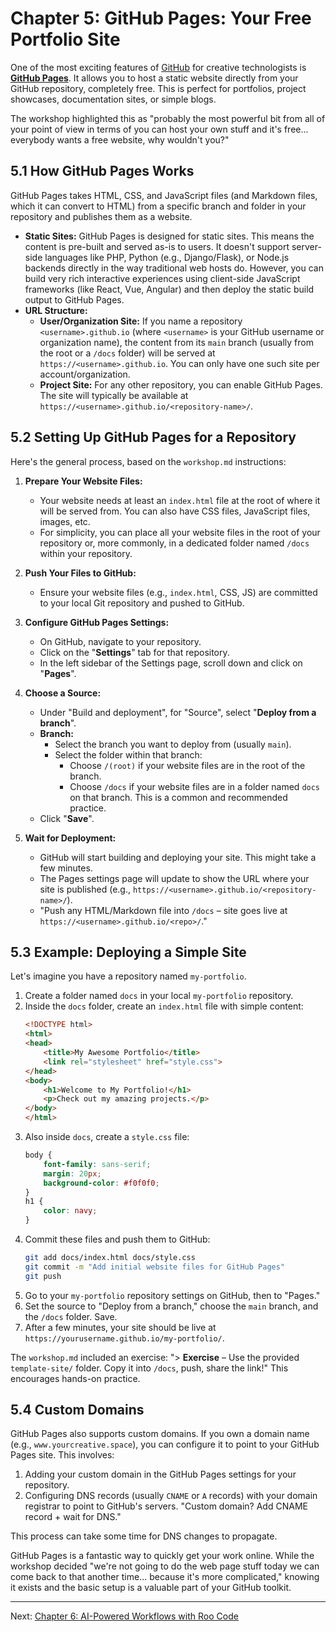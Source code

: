 # Chapter 5: GitHub Pages: Your Free Portfolio Site

One of the most exciting features of [GitHub](https://github.com/) for creative technologists is **[GitHub Pages](https://pages.github.com/)**. It allows you to host a static website directly from your GitHub repository, completely free. This is perfect for portfolios, project showcases, documentation sites, or simple blogs.

The workshop highlighted this as "probably the most powerful bit from all of your point of view in terms of you can host your own stuff and it's free... everybody wants a free website, why wouldn't you?"

## 5.1 How GitHub Pages Works

GitHub Pages takes HTML, CSS, and JavaScript files (and Markdown files, which it can convert to HTML) from a specific branch and folder in your repository and publishes them as a website.

*   **Static Sites:** GitHub Pages is designed for static sites. This means the content is pre-built and served as-is to users. It doesn't support server-side languages like PHP, Python (e.g., Django/Flask), or Node.js backends directly in the way traditional web hosts do. However, you can build very rich interactive experiences using client-side JavaScript frameworks (like React, Vue, Angular) and then deploy the static build output to GitHub Pages.
*   **URL Structure:**
    *   **User/Organization Site:** If you name a repository `<username>.github.io` (where `<username>` is your GitHub username or organization name), the content from its `main` branch (usually from the root or a `/docs` folder) will be served at `https://<username>.github.io`. You can only have one such site per account/organization.
    *   **Project Site:** For any other repository, you can enable GitHub Pages. The site will typically be available at `https://<username>.github.io/<repository-name>/`.

## 5.2 Setting Up GitHub Pages for a Repository

Here's the general process, based on the `workshop.md` instructions:

1.  **Prepare Your Website Files:**
    *   Your website needs at least an `index.html` file at the root of where it will be served from. You can also have CSS files, JavaScript files, images, etc.
    *   For simplicity, you can place all your website files in the root of your repository or, more commonly, in a dedicated folder named `/docs` within your repository.

2.  **Push Your Files to GitHub:**
    *   Ensure your website files (e.g., `index.html`, CSS, JS) are committed to your local Git repository and pushed to GitHub.

3.  **Configure GitHub Pages Settings:**
    *   On GitHub, navigate to your repository.
    *   Click on the "**Settings**" tab for that repository.
    *   In the left sidebar of the Settings page, scroll down and click on "**Pages**".

4.  **Choose a Source:**
    *   Under "Build and deployment", for "Source", select "**Deploy from a branch**".
    *   **Branch:**
        *   Select the branch you want to deploy from (usually `main`).
        *   Select the folder within that branch:
            *   Choose `/(root)` if your website files are in the root of the branch.
            *   Choose `/docs` if your website files are in a folder named `docs` on that branch. This is a common and recommended practice.
    *   Click "**Save**".

5.  **Wait for Deployment:**
    *   GitHub will start building and deploying your site. This might take a few minutes.
    *   The Pages settings page will update to show the URL where your site is published (e.g., `https://<username>.github.io/<repository-name>/`).
    *   "Push any HTML/Markdown file into `/docs` – site goes live at `https://<username>.github.io/<repo>/`."

## 5.3 Example: Deploying a Simple Site

Let's imagine you have a repository named `my-portfolio`.

1.  Create a folder named `docs` in your local `my-portfolio` repository.
2.  Inside the `docs` folder, create an `index.html` file with simple content:
    ```html
    <!DOCTYPE html>
    <html>
    <head>
        <title>My Awesome Portfolio</title>
        <link rel="stylesheet" href="style.css">
    </head>
    <body>
        <h1>Welcome to My Portfolio!</h1>
        <p>Check out my amazing projects.</p>
    </body>
    </html>
    ```
3.  Also inside `docs`, create a `style.css` file:
    ```css
    body {
        font-family: sans-serif;
        margin: 20px;
        background-color: #f0f0f0;
    }
    h1 {
        color: navy;
    }
    ```
4.  Commit these files and push them to GitHub:
    ```bash
    git add docs/index.html docs/style.css
    git commit -m "Add initial website files for GitHub Pages"
    git push
    ```
5.  Go to your `my-portfolio` repository settings on GitHub, then to "Pages."
6.  Set the source to "Deploy from a branch," choose the `main` branch, and the `/docs` folder. Save.
7.  After a few minutes, your site should be live at `https://yourusername.github.io/my-portfolio/`.

The `workshop.md` included an exercise: "> **Exercise** – Use the provided `template‑site/` folder. Copy it into `/docs`, push, share the link!" This encourages hands-on practice.

## 5.4 Custom Domains

GitHub Pages also supports custom domains. If you own a domain name (e.g., `www.yourcreative.space`), you can configure it to point to your GitHub Pages site. This involves:

1.  Adding your custom domain in the GitHub Pages settings for your repository.
2.  Configuring DNS records (usually `CNAME` or `A` records) with your domain registrar to point to GitHub's servers.
    "Custom domain? Add CNAME record + wait for DNS."

This process can take some time for DNS changes to propagate.

GitHub Pages is a fantastic way to quickly get your work online. While the workshop decided "we're not going to do the web page stuff today we can come back to that another time... because it's more complicated," knowing it exists and the basic setup is a valuable part of your GitHub toolkit.

---

Next: [Chapter 6: AI-Powered Workflows with Roo Code](./06_ai_workflows_roo_code.md)